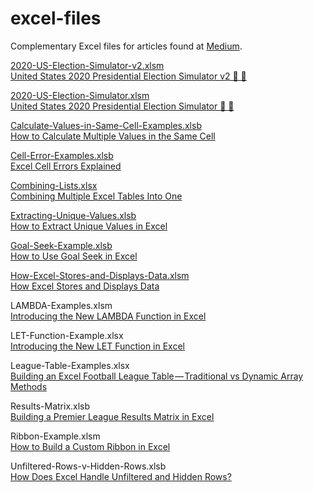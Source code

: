 # excel-files
Complementary Excel files for articles found at [Medium](https://andrewcharlesmoss.medium.com/).

[2020-US-Election-Simulator-v2.xlsm](https://github.com/andrewcharlesmoss/excel-files/raw/master/2020-US-Election-Simulator-v2.xlsm)  
[United States 2020 Presidential Election Simulator v2 🔵 🔴](https://medium.com/swlh/united-states-2020-presidential-election-simulator-90afdde04b81)

[2020-US-Election-Simulator.xlsm](https://github.com/andrewcharlesmoss/excel-files/raw/master/2020-US-Election-Simulator.xlsm)  
[United States 2020 Presidential Election Simulator 🔵 🔴](https://andrewcharlesmoss.medium.com/united-states-2020-presidential-election-simulator-7407b4b001e2)

[Calculate-Values-in-Same-Cell-Examples.xlsb](https://github.com/andrewcharlesmoss/excel-files/raw/master/Calculate-Values-in-Same-Cell-Examples.xlsb)  
[How to Calculate Multiple Values in the Same Cell](https://medium.com/codex/how-to-calculate-multiple-values-in-the-same-cell-6b492b94b1bb)

[Cell-Error-Examples.xlsb](https://github.com/andrewcharlesmoss/excel-files/raw/master/Cell-Error-Examples.xlsb)  
[Excel Cell Errors Explained](https://medium.com/codex/excel-cell-errors-explained-2bc250f56fa)

[Combining-Lists.xlsx](https://github.com/andrewcharlesmoss/excel-files/raw/master/Combining-Lists.xlsx)  
[Combining Multiple Excel Tables Into One](https://medium.com/swlh/combining-multiple-tables-into-one-c21aa5bdf36f)

[Extracting-Unique-Values.xlsb](https://github.com/andrewcharlesmoss/excel-files/raw/master/Extracting-Unique-Values.xlsb)  
[How to Extract Unique Values in Excel](https://medium.com/codex/how-to-extract-unique-values-in-excel-f8892fbecc48)

[Goal-Seek-Example.xlsb](https://github.com/andrewcharlesmoss/excel-files/raw/master/Goal-Seek-Example.xlsb)  
[How to Use Goal Seek in Excel](https://andrewcharlesmoss.medium.com/how-to-use-goal-seek-in-excel-5c0fefc706f3)

[How-Excel-Stores-and-Displays-Data.xlsm](https://github.com/andrewcharlesmoss/excel-files/raw/master/How-Excel-Stores-and-Displays-Data.xlsm)  
[How Excel Stores and Displays Data](https://medium.com/codex/how-excel-stores-and-displays-data-dddc12d9d104)

LAMBDA-Examples.xlsm  
[Introducing the New LAMBDA Function in Excel](https://medium.com/codex/introducing-the-new-lambda-function-in-excel-4846c1b101db)

LET-Function-Example.xlsx  
[Introducing the New LET Function in Excel](https://andrewcharlesmoss.medium.com/introducing-the-new-let-function-in-excel-ee9b0079d08f)

League-Table-Examples.xlsx  
[Building an Excel Football League Table — Traditional vs Dynamic Array Methods](https://medium.com/swlh/building-an-excel-football-league-table-traditional-methods-vs-dynamic-arrays-15a1664489a9)

Results-Matrix.xlsb  
[Building a Premier League Results Matrix in Excel](https://medium.com/codex/building-a-premier-league-results-matrix-in-excel-b5d3a30a7c1d)

Ribbon-Example.xlsm  
[How to Build a Custom Ribbon in Excel](https://medium.com/codex/how-to-build-a-custom-ribbon-in-excel-a3bc531551e1)

Unfiltered-Rows-v-Hidden-Rows.xlsb  
[How Does Excel Handle Unfiltered and Hidden Rows?](https://medium.com/codex/how-does-excel-handle-unfiltered-and-hidden-rows-d65b3bf516a9)
